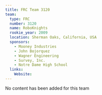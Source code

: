 ```yaml
---
title: FRC Team 3120
team:
  type: FRC
  number: 3120
  name: RoboKnights
  rookie_year: 2009
  location: Sherman Oaks, California, USA
  sponsors:
    - Mooney Industries
    - John Bojorquez
    - Wagner Engineering
    - Survey, Inc.
    - Notre Dame High School
  links:
    Website: 
---
```

No content has been added for this team